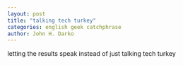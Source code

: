 ```yaml
---
layout: post
title: "talking tech turkey"
categories: english geek catchphrase
author: John H. Darko
---
```


letting the results speak instead of just talking tech turkey
